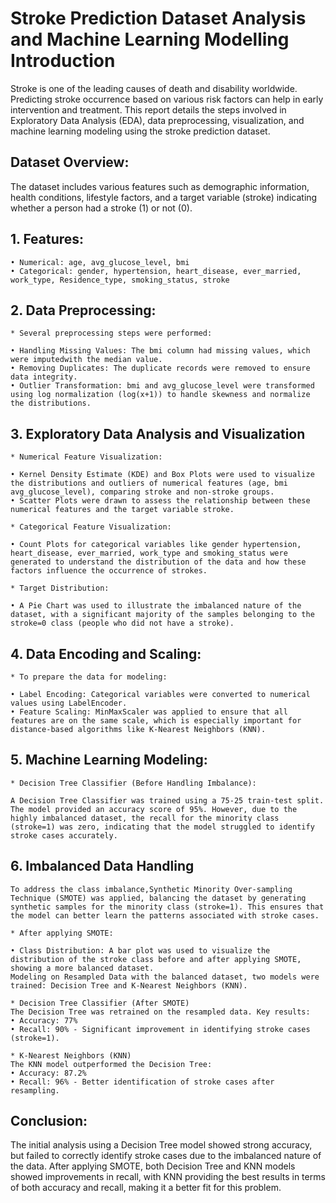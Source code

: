 # Stroke Prediction Dataset Analysis and Machine Learning Modelling Introduction

Stroke is one of the leading causes of death and disability worldwide. Predicting stroke occurrence based on various risk factors can help in early intervention and treatment. This report details the steps involved in Exploratory Data Analysis (EDA), data preprocessing, visualization, and machine learning modeling using the stroke prediction dataset.

## Dataset Overview:

The dataset includes various features such as demographic information, health conditions, lifestyle factors, and a target variable (stroke) indicating whether a person had a stroke (1) or not (0).

## 1. Features:

    • Numerical: age, avg_glucose_level, bmi
    • Categorical: gender, hypertension, heart_disease, ever_married, work_type, Residence_type, smoking_status, stroke

## 2. Data Preprocessing:

    * Several preprocessing steps were performed:

    • Handling Missing Values: The bmi column had missing values, which were imputedwith the median value.
    • Removing Duplicates: The duplicate records were removed to ensure data integrity.
    • Outlier Transformation: bmi and avg_glucose_level were transformed using log normalization (log(x+1)) to handle skewness and normalize the distributions.

## 3. Exploratory Data Analysis and Visualization

    * Numerical Feature Visualization:

    • Kernel Density Estimate (KDE) and Box Plots were used to visualize the distributions and outliers of numerical features (age, bmi avg_glucose_level), comparing stroke and non-stroke groups.
    • Scatter Plots were drawn to assess the relationship between these numerical features and the target variable stroke.

    * Categorical Feature Visualization:

    • Count Plots for categorical variables like gender hypertension, heart_disease, ever_married, work_type and smoking_status were generated to understand the distribution of the data and how these factors influence the occurrence of strokes.

    * Target Distribution:

    • A Pie Chart was used to illustrate the imbalanced nature of the dataset, with a significant majority of the samples belonging to the stroke=0 class (people who did not have a stroke).

## 4. Data Encoding and Scaling:

    * To prepare the data for modeling:

    • Label Encoding: Categorical variables were converted to numerical values using LabelEncoder.
    • Feature Scaling: MinMaxScaler was applied to ensure that all features are on the same scale, which is especially important for distance-based algorithms like K-Nearest Neighbors (KNN).

## 5. Machine Learning Modeling:

    * Decision Tree Classifier (Before Handling Imbalance):

    A Decision Tree Classifier was trained using a 75-25 train-test split. The model provided an accuracy score of 95%. However, due to the highly imbalanced dataset, the recall for the minority class (stroke=1) was zero, indicating that the model struggled to identify stroke cases accurately.

## 6. Imbalanced Data Handling

    To address the class imbalance,Synthetic Minority Over-sampling Technique (SMOTE) was applied, balancing the dataset by generating synthetic samples for the minority class (stroke=1). This ensures that the model can better learn the patterns associated with stroke cases.

    * After applying SMOTE:

    • Class Distribution: A bar plot was used to visualize the distribution of the stroke class before and after applying SMOTE, showing a more balanced dataset.
    Modeling on Resampled Data with the balanced dataset, two models were trained: Decision Tree and K-Nearest Neighbors (KNN).

    * Decision Tree Classifier (After SMOTE)
    The Decision Tree was retrained on the resampled data. Key results:
    • Accuracy: 77%
    • Recall: 90% - Significant improvement in identifying stroke cases (stroke=1).

    * K-Nearest Neighbors (KNN)
    The KNN model outperformed the Decision Tree:
    • Accuracy: 87.2%
    • Recall: 96% - Better identification of stroke cases after resampling.

## Conclusion:

The initial analysis using a Decision Tree model showed strong accuracy, but failed to correctly identify stroke cases due to the imbalanced nature of the data. After applying SMOTE, both Decision Tree and KNN models showed improvements in recall, with KNN providing the best results in terms of both accuracy and recall, making it a better fit for this problem.
